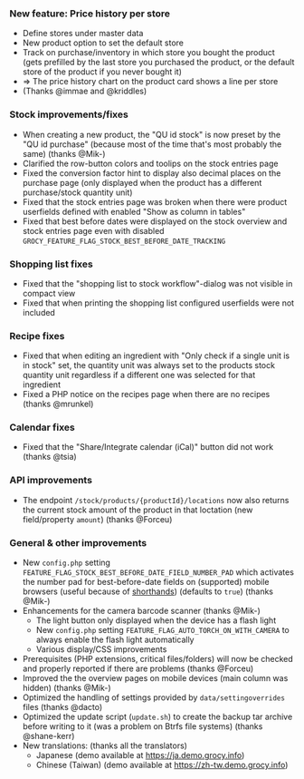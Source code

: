 ### New feature: Price history per store
- Define stores under master data
- New product option to set the default store
- Track on purchase/inventory in which store you bought the product (gets prefilled by the last store you purchased the product, or the default store of the product if you never bought it)
- => The price history chart on the product card shows a line per store
- (Thanks @immae and @kriddles)

### Stock improvements/fixes
- When creating a new product, the "QU id stock" is now preset by the "QU id purchase" (because most of the time that's most probably the same) (thanks @Mik-)
- Clarified the row-button colors and toolips on the stock entries page
- Fixed the conversion factor hint to display also decimal places on the purchase page (only displayed when the product has a different purchase/stock quantity unit)
- Fixed that the stock entries page was broken when there were product userfields defined with enabled "Show as column in tables"
- Fixed that best before dates were displayed on the stock overview and stock entries page even with disabled `GROCY_FEATURE_FLAG_STOCK_BEST_BEFORE_DATE_TRACKING`

### Shopping list fixes
- Fixed that the "shopping list to stock workflow"-dialog was not visible in compact view
- Fixed that when printing the shopping list configured userfields were not included

### Recipe fixes
- Fixed that when editing an ingredient with "Only check if a single unit is in stock" set, the quantity unit was always set to the products stock quantity unit regardless if a different one was selected for that ingredient
- Fixed a PHP notice on the recipes page when there are no recipes (thanks @mrunkel)

### Calendar fixes
- Fixed that the "Share/Integrate calendar (iCal)" button did not work (thanks @tsia)

### API improvements
- The endpoint `/stock/products/{productId}/locations` now also returns the current stock amount of the product in that loctation (new field/property `amount`) (thanks @Forceu)

### General & other improvements
- New `config.php` setting `FEATURE_FLAG_STOCK_BEST_BEFORE_DATE_FIELD_NUMBER_PAD` which activates the number pad for best-before-date fields on (supported) mobile browsers (useful because of [shorthands](https://github.com/grocy/grocy#input-shorthands-for-date-fields)) (defaults to `true`) (thanks @Mik-)
- Enhancements for the camera barcode scanner (thanks @Mik-)
  - The light button only displayed when the device has a flash light
  - New `config.php` setting `FEATURE_FLAG_AUTO_TORCH_ON_WITH_CAMERA` to always enable the flash light automatically
  - Various display/CSS improvements
- Prerequisites (PHP extensions, critical files/folders) will now be checked and properly reported if there are problems (thanks @Forceu)
- Improved the the overview pages on mobile devices (main column was hidden) (thanks @Mik-)
- Optimized the handling of settings provided by `data/settingoverrides` files (thanks @dacto)
- Optimized the update script (`update.sh`) to create the backup tar archive before writing to it (was a problem on Btrfs file systems) (thanks @shane-kerr)
- New translations: (thanks all the translators)
  - Japanese (demo available at https://ja.demo.grocy.info)
  - Chinese (Taiwan) (demo available at https://zh-tw.demo.grocy.info)
